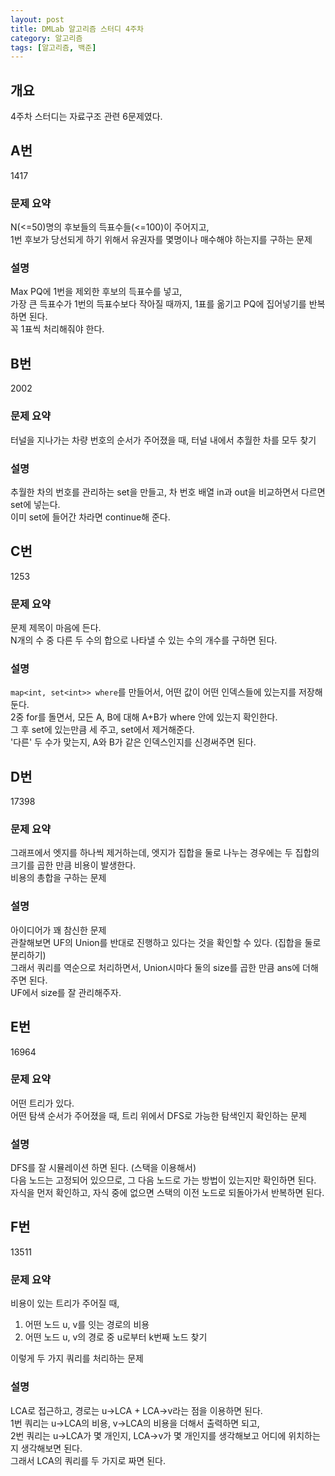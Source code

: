 ```yaml
---
layout: post
title: DMLab 알고리즘 스터디 4주차
category: 알고리즘
tags: [알고리즘, 백준]
---
```


## 개요

4주차 스터디는 자료구조 관련 6문제였다.

## A번
<boj-elem>1417</boj-elem>

### 문제 요약

N(<=50)명의 후보들의 득표수들(<=100)이 주어지고,  
1번 후보가 당선되게 하기 위해서 유권자를 몇명이나 매수해야 하는지를 구하는 문제  

### 설명

Max PQ에 1번을 제외한 후보의 득표수를 넣고,  
가장 큰 득표수가 1번의 득표수보다 작아질 때까지, 1표를 옮기고 PQ에 집어넣기를 반복하면 된다.  
꼭 1표씩 처리해줘야 한다.

## B번
<boj-elem>2002</boj-elem>

### 문제 요약

터널을 지나가는 차량 번호의 순서가 주어졌을 때, 터널 내에서 추월한 차를 모두 찾기

### 설명

추월한 차의 번호를 관리하는 set을 만들고, 차 번호 배열 in과 out을 비교하면서 다르면 set에 넣는다.  
이미 set에 들어간 차라면 continue해 준다.

## C번
<boj-elem>1253</boj-elem>

### 문제 요약

문제 제목이 마음에 든다.  
N개의 수 중 다른 두 수의 합으로 나타낼 수 있는 수의 개수를 구하면 된다.  

### 설명

`map<int, set<int>> where`를 만들어서, 어떤 값이 어떤 인덱스들에 있는지를 저장해 둔다.  
2중 for를 돌면서, 모든 A, B에 대해 A+B가 where 안에 있는지 확인한다.  
그 후 set에 있는만큼 세 주고, set에서 제거해준다.  
'다른' 두 수가 맞는지, A와 B가 같은 인덱스인지를 신경써주면 된다.  

## D번
<boj-elem>17398</boj-elem>

### 문제 요약

그래프에서 엣지를 하나씩 제거하는데, 엣지가 집합을 둘로 나누는 경우에는 두 집합의 크기를 곱한 만큼 비용이 발생한다.  
비용의 총합을 구하는 문제  

### 설명

아이디어가 꽤 참신한 문제  
관찰해보면 UF의 Union를 반대로 진행하고 있다는 것을 확인할 수 있다. (집합을 둘로 분리하기)  
그래서 쿼리를 역순으로 처리하면서, Union시마다 둘의 size를 곱한 만큼 ans에 더해주면 된다.  
UF에서 size를 잘 관리해주자.  

## E번
<boj-elem>16964</boj-elem>

### 문제 요약

어떤 트리가 있다.  
어떤 탐색 순서가 주어졌을 때, 트리 위에서 DFS로 가능한 탐색인지 확인하는 문제  

### 설명

DFS를 잘 시뮬레이션 하면 된다. (스택을 이용해서)  
다음 노드는 고정되어 있으므로, 그 다음 노드로 가는 방법이 있는지만 확인하면 된다.  
자식을 먼저 확인하고, 자식 중에 없으면 스택의 이전 노드로 되돌아가서 반복하면 된다.  

## F번
<boj-elem>13511</boj-elem>

### 문제 요약

비용이 있는 트리가 주어질 때,
1. 어떤 노드 u, v를 잇는 경로의 비용
2. 어떤 노드 u, v의 경로 중 u로부터 k번째 노드 찾기

이렇게 두 가지 쿼리를 처리하는 문제

### 설명

LCA로 접근하고, 경로는 u->LCA + LCA->v라는 점을 이용하면 된다.  
1번 쿼리는 u->LCA의 비용, v->LCA의 비용을 더해서 출력하면 되고,  
2번 쿼리는 u->LCA가 몇 개인지, LCA->v가 몇 개인지를 생각해보고 어디에 위치하는지 생각해보면 된다.  
그래서 LCA의 쿼리를 두 가지로 짜면 된다.  
